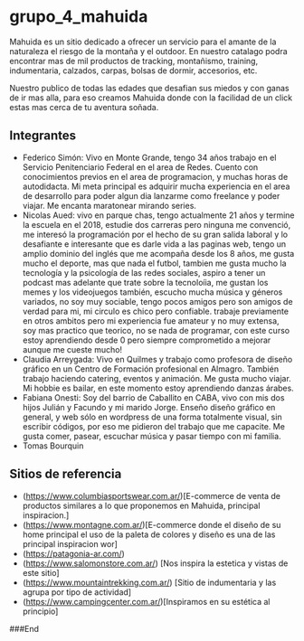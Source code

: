 # grupo_4_mahuida
Mahuida es un sitio dedicado a ofrecer un servicio para el amante de la naturaleza el riesgo de la montaña y el outdoor. En nuestro catalago podra encontrar mas de mil productos de tracking, montañismo, training, indumentaria, calzados, carpas, bolsas de dormir, accesorios, etc.

Nuestro publico de todas las edades que desafian sus miedos y con ganas de ir mas alla, para eso creamos Mahuida donde con la facilidad de un click estas mas cerca de tu aventura soñada.

## Integrantes

- Federico Simón: Vivo en Monte Grande, tengo 34 años trabajo en el Servicio Penitenciario Federal en el area de Redes. Cuento con conocimientos previos en el area de programacion, y muchas horas de autodidacta. Mi meta principal es adquirir mucha experiencia en el area de desarrollo para poder algun dia lanzarme como freelance y poder viajar. Me encanta maratonear mirando series.
- Nicolas Aued: vivo en parque chas, tengo actualmente 21 años y termine la escuela en el 2018, estudie dos carreras pero ninguna me convenció, me interesó la programación por el hecho de su gran salida laboral y lo desafiante e interesante que es darle vida a las paginas web, tengo un amplio dominio del inglés que me acompaña desde los 8 años, me gusta mucho el deporte, mas que nada el futbol, tambien me gusta mucho la tecnología y la psicología de las redes sociales, aspiro a tener un podcast mas adelante que trate sobre la tecnoloíia, me gustan los memes y los videojuegos también, escucho mucha música y géneros variados, no soy muy sociable, tengo pocos amigos pero son amigos de verdad para mi, mi circulo es chico pero confiable. trabaje previamente en otros ambitos pero mi experiencia fue amateur y no muy extensa, soy mas practico que teorico, no se nada de programar, con este curso estoy aprendiendo desde 0 pero siempre comprometido a mejorar aunque me cueste mucho! 
- Claudia Arreygada: Vivo en Quilmes y trabajo como profesora de diseño gráfico en un Centro de Formación profesional en Almagro. También trabajo haciendo catering, eventos y animación. Me gusta mucho viajar. Mi hobbie es bailar, en este momento estoy aprendiendo danzas árabes.
- Fabiana Onesti: Soy del barrio de Caballito en CABA, vivo con mis dos hijos Julián y Facundo y mi marido Jorge. Enseño diseño gráfico en general, y web sólo en wordpress de una forma totalmente visual, sin escribir códigos, por eso me pidieron del trabajo que me capacite. Me gusta comer, pasear, escuchar música y pasar tiempo con mi familia.
- Tomas Bourquin

## Sitios de referencia

- (https://www.columbiasportswear.com.ar/)[E-commerce de venta de productos similares a lo que proponemos en Mahuida, principal inspiracion.]
- (https://www.montagne.com.ar/)[E-commerce donde el diseño de su home principal el uso de la paleta de colores y diseño es una de las principal inspiracion
wor]
- (https://patagonia-ar.com/)
- (https://www.salomonstore.com.ar/) [Nos inspira la estetica y vistas de este sitio]
- (https://www.mountaintrekking.com.ar/) [Sitio de indumentaria y las agrupa por tipo de actividad]
- (https://www.campingcenter.com.ar/)[Inspiramos en su estética al principio]







###End
